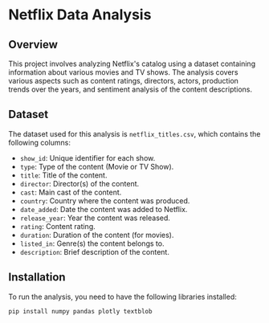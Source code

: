 # Netflix Data Analysis

## Overview
This project involves analyzing Netflix's catalog using a dataset containing information about various movies and TV shows. The analysis covers various aspects such as content ratings, directors, actors, production trends over the years, and sentiment analysis of the content descriptions.

## Dataset
The dataset used for this analysis is `netflix_titles.csv`, which contains the following columns:
- `show_id`: Unique identifier for each show.
- `type`: Type of the content (Movie or TV Show).
- `title`: Title of the content.
- `director`: Director(s) of the content.
- `cast`: Main cast of the content.
- `country`: Country where the content was produced.
- `date_added`: Date the content was added to Netflix.
- `release_year`: Year the content was released.
- `rating`: Content rating.
- `duration`: Duration of the content (for movies).
- `listed_in`: Genre(s) the content belongs to.
- `description`: Brief description of the content.

## Installation

To run the analysis, you need to have the following libraries installed:

```bash
pip install numpy pandas plotly textblob

